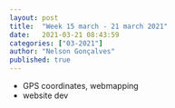 ```yaml
---
layout: post
title:  "Week 15 march - 21 march 2021"
date:   2021-03-21 08:43:59
categories: ["03-2021"]
author: "Nelson Gonçalves"
published: true
---
```


* GPS coordinates, webmapping
* website dev

